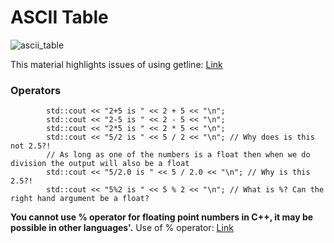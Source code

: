 # ASCII Table
![ascii_table](https://user-images.githubusercontent.com/103468688/178577185-e873a227-efbc-4873-8dac-ef2109f49a19.jpg)



This material highlights issues of using getline: [Link](https://stackoverflow.com/questions/7786994/c-getline-isnt-waiting-for-input-from-console-when-called-multiple-times) 


### Operators 
```
        std::cout << "2+5 is " << 2 + 5 << "\n";
        std::cout << "2-5 is " << 2 - 5 << "\n";
        std::cout << "2*5 is " << 2 * 5 << "\n";
        std::cout << "5/2 is " << 5 / 2 << "\n"; // Why does is this not 2.5?!
        // As long as one of the numbers is a float then when we do division the output will also be a float
        std::cout << "5/2.0 is " << 5 / 2.0 << "\n"; // Why is this 2.5?!
        std::cout << "5%2 is " << 5 % 2 << "\n"; // What is %? Can the right hand argument be a float?
```
**You cannot use % operator for floating point numbers in C++, it may be possible in other languages'.** Use of % operator: [Link](https://www.geeksforgeeks.org/can-use-operator-floating-point-numbers/)



